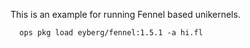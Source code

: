 This is an example for running Fennel based unikernels.

```
  ops pkg load eyberg/fennel:1.5.1 -a hi.fl
```
